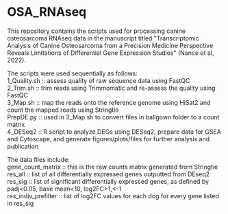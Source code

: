 # OSA_RNAseq
This repository contains the scripts used for processing canine osteosarcoma RNAseq data in the manuscript titled "Transcriptomic Analysis of Canine Osteosarcoma from a Precision Medicine Perspective Reveals Limitations of Differential Gene Expression Studies" (Nance et al, 2022). 

The scripts were used sequentially as follows:  
1_Quality.sh :: assess quality of raw sequence data using FastQC  
2_Trim.sh :: trim reads using Trimmomatic and re-assess the quality using FastQC  
3_Map.sh :: map the reads onto the reference genome using HiSat2 and count the mapped reads using Stringtie   
PrepDE.py :: used in 3_Map.sh to convert files in ballgown folder to a count matrix     
4_DESeq2 :: R script to analyze DEGs using DESeq2, prepare data for GSEA and Cytoscape, and generate figures/plots/files for further analysis and publication

The data files include:  
gene_count_matrix :: this is the raw counts matrix generated from Stringtie    
res_all :: list of all differentially expressed genes outputted from DEseq2    
res_sig :: list of significant differentially expressed genes, as defined by padj<0.05, base mean<10, log2FC>1,<-1    
res_indiv_prefilter :: list of log2FC values for each dog for every gene listed in res_sig     

